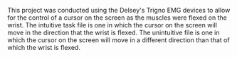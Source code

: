 This project was conducted using the Delsey's Trigno EMG devices to allow for the control of a cursor on the screen as the muscles were flexed on the wrist. 
The intuitive task file is one in which the cursor on the screen will move in the direction that the wrist is flexed.
The unintuitive file is one in which the cursor on the screen will move in a different direction than that of which the wrist is flexed.
